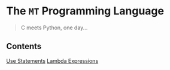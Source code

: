 # The `MT` Programming Language

> C meets Python, one day...

Contents
--------

[Use Statements](./use.md)
[Lambda Expressions](./lambda.md)
